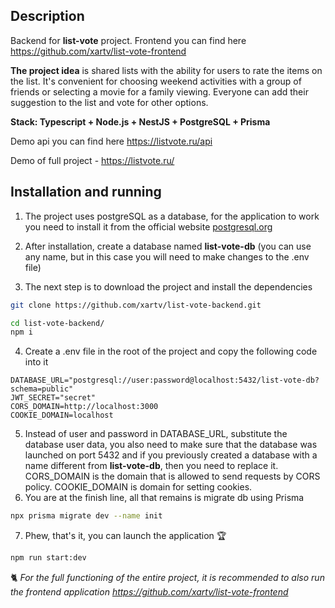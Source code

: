 ## Description

Backend for **list-vote** project. 
Frontend you can find here https://github.com/xartv/list-vote-frontend

**The project idea** is shared lists with the ability for users to rate the items on the list. It's convenient for choosing weekend activities with a group of friends or selecting a movie for a family viewing. Everyone can add their suggestion to the list and vote for other options.

**Stack: Typescript + Node.js + NestJS + PostgreSQL + Prisma**

Demo api you can find here https://listvote.ru/api

Demo of full project - https://listvote.ru/

## Installation and running

1. The project uses postgreSQL as a database, for the application to work you need to install it from the official website [postgresql.org](https://www.postgresql.org/)

2. After installation, create a database named **list-vote-db** (you can use any name, but in this case you will need to make changes to the .env file)

3. The next step is to download the project and install the dependencies
```bash
git clone https://github.com/xartv/list-vote-backend.git
```
```bash
cd list-vote-backend/
npm i
```
4. Create a .env file in the root of the project and copy the following code into it
```
DATABASE_URL="postgresql://user:password@localhost:5432/list-vote-db?schema=public"
JWT_SECRET="secret"
CORS_DOMAIN=http://localhost:3000
COOKIE_DOMAIN=localhost
```
5. Instead of user and password in DATABASE_URL, substitute the database user data, you also need to make sure that the database was launched on port 5432 and if you previously created a database with a name different from **list-vote-db**, then you need to replace it. CORS_DOMAIN is the domain that is allowed to send requests by CORS policy. COOKIE_DOMAIN is domain for setting cookies.
6. You are at the finish line, all that remains is migrate db using Prisma
```bash
npx prisma migrate dev --name init
```
7. Phew, that's it, you can launch the application 🏆
```bash
npm run start:dev
```
🐈 *For the full functioning of the entire project, it is recommended to also run the frontend application https://github.com/xartv/list-vote-frontend* 

